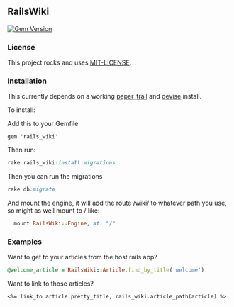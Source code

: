 ## RailsWiki
[![Gem Version](https://badge.fury.io/rb/rails_wiki.svg)](http://badge.fury.io/rb/rails_wiki)

### License

This project rocks and uses [MIT-LICENSE](https://github.com/HackerParadise2014/rails_wiki_engine/blob/master/MIT-LICENSE).

### Installation

This currently depends on a working [paper_trail](https://github.com/airblade/paper_trail) and [devise](https://github.com/plataformatec/devise) install.

To install: 

Add this to your Gemfile
```
gem 'rails_wiki'
```
Then run:
```ruby
rake rails_wiki:install:migrations
```

Then you can run the migrations

```ruby
rake db:migrate
```
And mount the engine, it will add the route /wiki/ to whatever path you use, so might as well mount to / like:

```ruby
  mount RailsWiki::Engine, at: "/"
```


### Examples

Want to get to your articles from the host rails app?

```ruby
@welcome_article = RailsWiki::Article.find_by_title('welcome')
```

Want to link to those articles?

````
<%= link_to article.pretty_title, rails_wiki.article_path(article) %>
````
